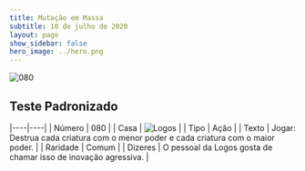 ```yaml
---
title: Mutação em Massa
subtitle: 10 de julho de 2020
layout: page
show_sidebar: false
hero_image: ../hero.png
---
```


![080](https://cdn.keyforgegame.com/media/card_front/pt/479_080_8QG33HFWW8PH_pt.png)

## Teste Padronizado

|----|----|
| Número | 080 |
| Casa | ![Logos](https://archonarcana.com/images/thumb/c/ce/Logos.png/22px-Logos.png "Logos") |
| Tipo | Ação |
| Texto | Jogar: Destrua cada criatura com   o menor poder e cada criatura com o maior poder. |
| Raridade | Comum |
| Dizeres | O pessoal da Logos gosta de chamar   isso de inovação agressiva. |
